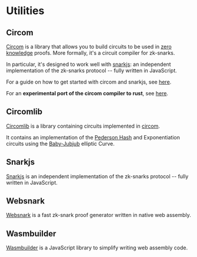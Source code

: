 # Utilities

## Circom

[Circom](https://github.com/iden3/circom) is a library that allows you to build circuits to be used in [zero knowledge](basics/key-concepts#zero-knowledge) proofs. More formally, it's a circuit compiler for zk-snarks.

In particular, it's designed to work well with [snarkjs](https://github.com/iden3/snarkjs): an independent implementation of the zk-snarks protocol -- fully written in JavaScript.

For a guide on how to get started with circom and snarkjs, see [here](../../guides/circom-and-snarkjs.md).

For an **experimental port of the circom compiler to rust**, see [here](https://github.com/iden3/rust-circom-experimental).

## Circomlib

[Circomlib](https://github.com/iden3/circomlib) is a library containing circuits implemented in [circom](https://github.com/iden3/circom).

It contains an implementation of the [Pederson Hash](https://github.com/iden3/iden3-docs/blob/master/source/iden3_repos/research/publications/zkproof-standards-workshop-2/pedersen-hash/pedersen.rst) and Exponentiation circuits using the [Baby-Jubjub](https://github.com/iden3/iden3-docs/blob/master/source/iden3_repos/research/publications/zkproof-standards-workshop-2/baby-jubjub/baby-jubjub.rst) elliptic Curve.

## Snarkjs

[Snarkjs](https://github.com/iden3/snarkjs) is an independent implementation of the zk-snarks protocol -- fully written in JavaScript.

## Websnark

[Websnark](https://github.com/iden3/websnark) is a fast zk-snark proof generator written in native web assembly.

## Wasmbuilder

[Wasmbuilder](https://github.com/iden3/wasmbuilder) is a JavaScript library to simplify writing web assembly code.



